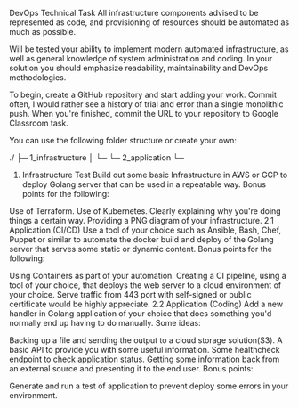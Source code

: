DevOps Technical Task
All infrastructure components advised to be represented as code, and provisioning of resources should be automated as much as possible.

Will be tested your ability to implement modern automated infrastructure, as well as general knowledge of system administration and coding. In your solution you should emphasize readability, maintainability and DevOps methodologies.

To begin, create a GitHub repository and start adding your work. Commit often, I would rather see a history of trial and error than a single monolithic push. When you're finished, commit the URL to your repository to Google Classroom task.

You can use the following folder structure or create your own:

./
├─ 1_infrastructure
│  └─ <your project>
└─ 2_application
   └─ <your project>
1. Infrastructure Test
Build out some basic Infrastructure in AWS or GCP to deploy Golang server that can be used in a repeatable way. Bonus points for the following:

Use of Terraform.
Use of Kubernetes.
Clearly explaining why you're doing things a certain way.
Providing a PNG diagram of your infrastructure.
2.1 Application (CI/CD)
Use a tool of your choice such as Ansible, Bash, Chef, Puppet or similar to automate the docker build and deploy of the Golang server that serves some static or dynamic content. Bonus points for the following:

Using Containers as part of your automation.
Creating a CI pipeline, using a tool of your choice, that deploys the web server to a cloud environment of your choice.
Serve traffic from 443 port with self-signed or public certificate would be highly appreciate.
2.2 Application (Coding)
Add a new handler in Golang application of your choice that does something you'd normally end up having to do manually. Some ideas:

Backing up a file and sending the output to a cloud storage solution(S3).
A basic API to provide you with some useful information.
Some healthcheck endpoint to check application status.
Getting some information back from an external source and presenting it to the end user.
Bonus points:

Generate and run a test of application to prevent deploy some errors in your environment.
